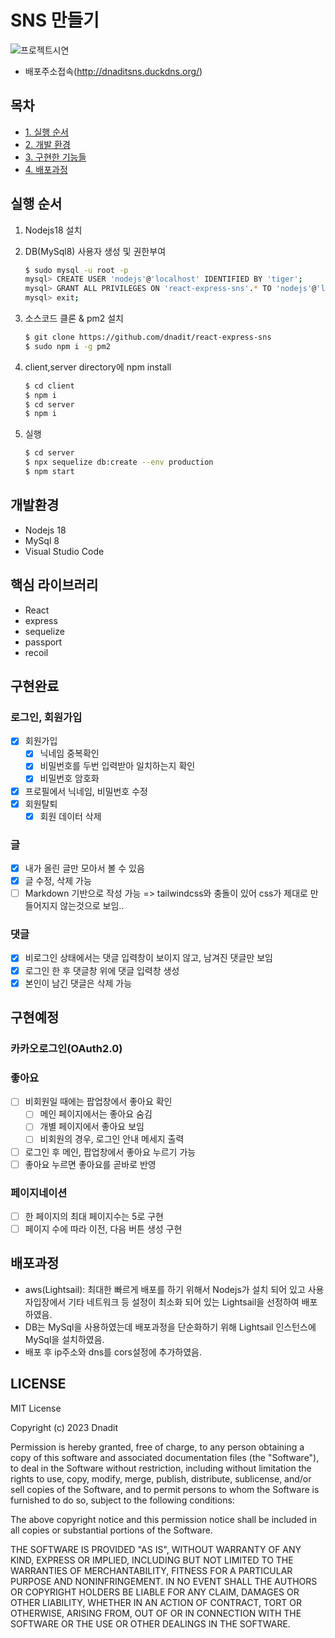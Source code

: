 # SNS 만들기
![프로젝트시연](./videos/demoWeb.gif)

- 배포주소접속(http://dnaditsns.duckdns.org/)
## 목차
- [1. 실행 순서](#실행-순서)
- [2. 개발 환경](#개발환경)
- [3. 구현한 기능들](#구현완료)
- [4. 배포과정](#배포과정)

## 실행 순서
1. Nodejs18 설치
2. DB(MySql8) 사용자 생성 및 권한부여
    ```bash
    $ sudo mysql -u root -p
    mysql> CREATE USER 'nodejs'@'localhost' IDENTIFIED BY 'tiger';
    mysql> GRANT ALL PRIVILEGES ON 'react-express-sns'.* TO 'nodejs'@'localhost' IDENTIFIED BY 'tiger';
    mysql> exit;
    ```
3. 소스코드 클론 & pm2 설치
    ```bash
    $ git clone https://github.com/dnadit/react-express-sns
    $ sudo npm i -g pm2
    ```

4. client,server directory에 npm install    
    ```bash
    $ cd client
    $ npm i
    $ cd server
    $ npm i
    ```

5. 실행
    ```bash
    $ cd server
    $ npx sequelize db:create --env production
    $ npm start
    ```

## 개발환경
- Nodejs 18
- MySql 8
- Visual Studio Code

## 핵심 라이브러리
- React
- express
- sequelize
- passport
- recoil

## 구현완료
### 로그인, 회원가입
- [x] 회원가입
    - [x] 닉네임 중복확인
    - [x] 비밀번호를 두번 입력받아 일치하는지 확인
    - [x] 비밀번호 암호화
- [x] 프로필에서 닉네임, 비밀번호 수정
- [x] 회원탈퇴
    - [x] 회원 데이터 삭제

### 글
- [x] 내가 올린 글만 모아서 볼 수 있음
- [x] 글 수정, 삭제 가능
- [ ] Markdown 기반으로 작성 가능 => tailwindcss와 충돌이 있어 css가 제대로 만들어지지 않는것으로 보임..

### 댓글
- [x] 비로그인 상태에서는 댓글 입력창이 보이지 않고, 남겨진 댓글만 보임
- [x] 로그인 한 후 댓글창 위에 댓글 입력창 생성
- [x] 본인이 남긴 댓글은 삭제 가능

## 구현예정
### 카카오로그인(OAuth2.0)

### 좋아요
- [ ] 비회원일 때에는 팝업창에서 좋아요 확인
    - [ ] 메인 페이지에서는 좋아요 숨김
    - [ ] 개별 페이지에서 좋아요 보임
    - [ ] 비회원의 경우, 로그인 안내 메세지 출력
- [ ] 로그인 후 메인, 팝업창에서 좋아요 누르기 가능
- [ ] 좋아요 누르면 좋아요를 곧바로 반영

### 페이지네이션
- [ ] 한 페이지의 최대 페이지수는 5로 구현
- [ ] 페이지 수에 따라 이전, 다음 버튼 생성 구현

## 배포과정
- aws(Lightsail): 최대한 빠르게 배포를 하기 위해서 Nodejs가 설치 되어 있고 사용자입장에서 기타 네트워크 등 설정이 최소화 되어 있는 Lightsail을 선정하여 배포 하였음.
- DB는 MySql을 사용하였는데 배포과정을 단순화하기 위해 Lightsail 인스턴스에 MySql을 설치하였음.
- 배포 후 ip주소와 dns를 cors설정에 추가하였음.

## LICENSE
MIT License

Copyright (c) 2023 Dnadit

Permission is hereby granted, free of charge, to any person obtaining a copy of this software and associated documentation files (the "Software"), to deal in the Software without restriction, including without limitation the rights to use, copy, modify, merge, publish, distribute, sublicense, and/or sell copies of the Software, and to permit persons to whom the Software is furnished to do so, subject to the following conditions:

The above copyright notice and this permission notice shall be included in all copies or substantial portions of the Software.

THE SOFTWARE IS PROVIDED "AS IS", WITHOUT WARRANTY OF ANY KIND, EXPRESS OR IMPLIED, INCLUDING BUT NOT LIMITED TO THE WARRANTIES OF MERCHANTABILITY, FITNESS FOR A PARTICULAR PURPOSE AND NONINFRINGEMENT. IN NO EVENT SHALL THE AUTHORS OR COPYRIGHT HOLDERS BE LIABLE FOR ANY CLAIM, DAMAGES OR OTHER LIABILITY, WHETHER IN AN ACTION OF CONTRACT, TORT OR OTHERWISE, ARISING FROM, OUT OF OR IN CONNECTION WITH THE SOFTWARE OR THE USE OR OTHER DEALINGS IN THE SOFTWARE.
